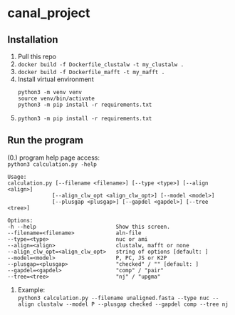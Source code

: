# canal_project

## Installation
1. Pull this repo
2. `docker build -f Dockerfile_clustalw -t my_clustalw .`
3. `docker build -f Dockerfile_mafft -t my_mafft .`
4. Install virtual environment   
   ```
   python3 -m venv venv
   source venv/bin/activate
   python3 -m pip install -r requirements.txt
   ``` 
5. `python3 -m pip install -r requirements.txt`

## Run the program
(0.) program help page access:   
   `python3 calculation.py -help`
   ```
   Usage:
  calculation.py [--filename <filename>] [--type <type>] [--align <align>]
                 [--align_clw_opt <align_clw_opt>] [--model <model>]
                 [--plusgap <plusgap>] [--gapdel <gapdel>] [--tree <tree>]

Options:
  -h --help                         Show this screen.
  --filename=<filename>             aln-file
  --type=<type>                     nuc or ami
  --align=<align>                   clustalw, mafft or none
  --align_clw_opt=<align_clw_opt>   string of options [default: ]
  --model=<model>                   P, PC, JS or K2P
  --plusgap=<plusgap>               "checked" / "" [default: ]
  --gapdel=<gapdel>                 "comp" / "pair" 
  --tree=<tree>                     "nj" / "upgma"

   ```
1. Example:  
   `python3 calculation.py --filename unaligned.fasta --type nuc --align clustalw --model P --plusgap checked --gapdel comp --tree nj`
